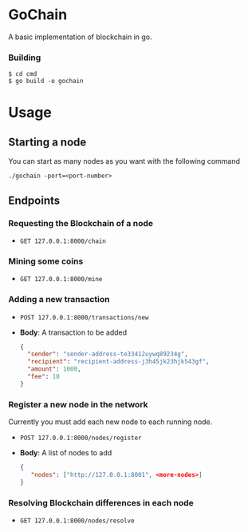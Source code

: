 
# GoChain

A basic implementation of blockchain in go.

### Building

```
$ cd cmd
$ go build -o gochain
```


# Usage

## Starting a node

You can start as many nodes as you want with the following command

`./gochain -port=<port-number>`


## Endpoints


### Requesting the Blockchain of a node

* `GET 127.0.0.1:8000/chain`

### Mining some coins

* `GET 127.0.0.1:8000/mine`

### Adding a new transaction

* `POST 127.0.0.1:8000/transactions/new`

* __Body__: A transaction to be added

  ```json
  {
    "sender": "sender-address-te33412uywq89234g",
    "recipient": "recipient-address-j3h45jk23hjk543gf",
    "amount": 1000,
    "fee": 10
  }
  ```

### Register a new node in the network
Currently you must add each new node to each running node.

* `POST 127.0.0.1:8000/nodes/register`

* __Body__: A list of nodes to add

  ```json
  {
     "nodes": ["http://127.0.0.1:8001", <more-nodes>]
  }
  ```

### Resolving Blockchain differences in each node

* `GET 127.0.0.1:8000/nodes/resolve`
